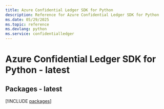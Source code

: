 ```yaml
---
title: Azure Confidential Ledger SDK for Python
description: Reference for Azure Confidential Ledger SDK for Python
ms.date: 05/29/2025
ms.topic: reference
ms.devlang: python
ms.service: confidentialledger
---
```

# Azure Confidential Ledger SDK for Python - latest
## Packages - latest
[!INCLUDE [packages](confidential-ledger-index.md)]
